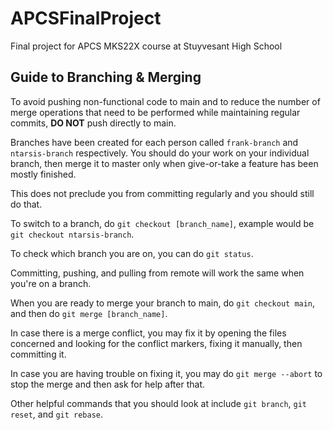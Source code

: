 # APCSFinalProject
Final project for APCS MKS22X course at Stuyvesant High School

## Guide to Branching & Merging
To avoid pushing non-functional code to main and to reduce the number of merge operations that need to be performed while maintaining regular commits, **DO NOT** push directly to main.

Branches have been created for each person called `frank-branch` and `ntarsis-branch` respectively. You should do your work on your individual branch, then merge it to master only when give-or-take a feature has been mostly finished.

This does not preclude you from committing regularly and you should still do that.

To switch to a branch, do `git checkout [branch_name]`, example would be `git checkout ntarsis-branch`.

To check which branch you are on, you can do `git status`.

Committing, pushing, and pulling from remote will work the same when you're on a branch.

When you are ready to merge your branch to main, do `git checkout main`, and then do `git merge [branch_name]`.

In case there is a merge conflict, you may fix it by opening the files concerned and looking for the conflict markers, fixing it manually, then committing it.

In case you are having trouble on fixing it, you may do `git merge --abort` to stop the merge and then ask for help after that.

Other helpful commands that you should look at include `git branch`, `git reset`, and `git rebase`.
